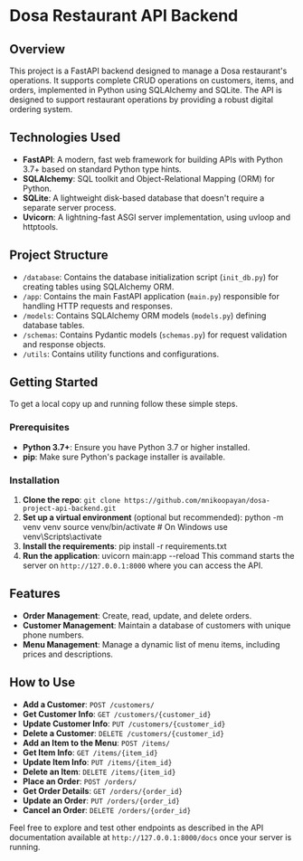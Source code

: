 # Dosa Restaurant API Backend

## Overview
This project is a FastAPI backend designed to manage a Dosa restaurant's operations. It supports complete CRUD operations on customers, items, and orders, implemented in Python using SQLAlchemy and SQLite. The API is designed to support restaurant operations by providing a robust digital ordering system.

## Technologies Used
- **FastAPI**: A modern, fast web framework for building APIs with Python 3.7+ based on standard Python type hints.
- **SQLAlchemy**: SQL toolkit and Object-Relational Mapping (ORM) for Python.
- **SQLite**: A lightweight disk-based database that doesn't require a separate server process.
- **Uvicorn**: A lightning-fast ASGI server implementation, using uvloop and httptools.

## Project Structure
- `/database`: Contains the database initialization script (`init_db.py`) for creating tables using SQLAlchemy ORM.
- `/app`: Contains the main FastAPI application (`main.py`) responsible for handling HTTP requests and responses.
- `/models`: Contains SQLAlchemy ORM models (`models.py`) defining database tables.
- `/schemas`: Contains Pydantic models (`schemas.py`) for request validation and response objects.
- `/utils`: Contains utility functions and configurations.

## Getting Started
To get a local copy up and running follow these simple steps.

### Prerequisites
- **Python 3.7+**: Ensure you have Python 3.7 or higher installed.
- **pip**: Make sure Python's package installer is available.

### Installation
1. **Clone the repo**: `git clone https://github.com/mnikoopayan/dosa-project-api-backend.git`
2. **Set up a virtual environment** (optional but recommended):
python -m venv venv
source venv/bin/activate # On Windows use venv\Scripts\activate
3. **Install the requirements**:
pip install -r requirements.txt
4. **Run the application**:
uvicorn main:app --reload
This command starts the server on `http://127.0.0.1:8000` where you can access the API.

## Features
- **Order Management**: Create, read, update, and delete orders.
- **Customer Management**: Maintain a database of customers with unique phone numbers.
- **Menu Management**: Manage a dynamic list of menu items, including prices and descriptions.

## How to Use
- **Add a Customer**: `POST /customers/`
- **Get Customer Info**: `GET /customers/{customer_id}`
- **Update Customer Info**: `PUT /customers/{customer_id}`
- **Delete a Customer**: `DELETE /customers/{customer_id}`
- **Add an Item to the Menu**: `POST /items/`
- **Get Item Info**: `GET /items/{item_id}`
- **Update Item Info**: `PUT /items/{item_id}`
- **Delete an Item**: `DELETE /items/{item_id}`
- **Place an Order**: `POST /orders/`
- **Get Order Details**: `GET /orders/{order_id}`
- **Update an Order**: `PUT /orders/{order_id}`
- **Cancel an Order**: `DELETE /orders/{order_id}`

Feel free to explore and test other endpoints as described in the API documentation available at `http://127.0.0.1:8000/docs` once your server is running.


